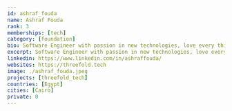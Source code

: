 ```yaml
---
id: ashraf_fouda
name: Ashraf Fouda
rank: 3
memberships: [tech]
category: [foundation]
bio: Software Engineer with passion in new technologies, love every thing that is really new and challenging. Threefold is changing the world by decentralizing and neutralizing the internet.
excerpt: Software Engineer with passion in new technologies, love every thing that is really new.
linkedin: https://www.linkedin.com/in/ashraffouda/
websites: https://threefold.tech
image: ./ashraf_fouda.jpeg
projects: [threefold_tech]
countries: [Egypt]
cities: [Cairo]
private: 0
---
```



